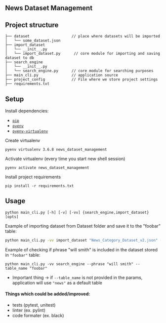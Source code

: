 ## News Dataset Management

## Project structure

```
├── dataset                   // place where datasets will be imported
│   └── some_dataset.json
├── import_dataset
│   └── __init__.py
│   └── import_dataset.py      // core module for importing and saving dataset to db
├── search_engine
│   └── __init__.py
│   └── search_engine.py      // core module for searching purposes
├── main_cli.py               // application source
├── project_config            // File where we store project settings
├── requirements.txt
```

##  Setup

Install dependencies:
- [`pip`](https://github.com/pypa/pip)
- [`pyenv`](https://github.com/pyenv/pyenv)
- [`pyenv-virtualenv`](https://github.com/pyenv/pyenv-virtualenv)

Create virtualenv

```
pyenv virtualenv 3.6.8 news_dataset_management
```

Activate virtualenv (every time you start new shell session)

```
pyenv activate news_dataset_management
```

Install project requirements

```
pip install -r requirements.txt
```

## Usage
```
python main_cli.py [-h] [-v] [-vv] {search_engine,import_dataset} [opts]
```

Example of importing dataset from Dataset folder and save it to the "foobar" table:
```bash
python main_cli.py -vv import_dataset "News_Category_Dataset_v2.json" --table_name "foobar"  
```

Example of checking if phrase "will smith" is included in the dataset stored in `"foobar"` table:
```
python main_cli.py -vv search_engine --phrase "will smith" --table_name "foobar"
```
* Important thing -> if `--table_name` is not provided in the params, application will use `"news"` as a default table
#### Things which could be added/improved:
* tests (pytest, unitest)
* linter (ex. pylint)
* code formater (ex. black)


